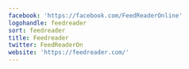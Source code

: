 ```yaml
---
facebook: 'https://facebook.com/FeedReaderOnline'
logohandle: feedreader
sort: feedreader
title: Feedreader
twitter: FeedReaderOn
website: 'https://feedreader.com/'
---
```

